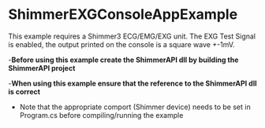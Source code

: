 # ShimmerEXGConsoleAppExample 
This example requires a Shimmer3 ECG/EMG/EXG unit. The EXG Test Signal is enabled, the output printed on the console is a square wave +-1mV.

-**Before using this example create the ShimmerAPI dll by building the ShimmerAPI project**

-**When using this example ensure that the reference to the ShimmerAPI dll is correct**

- Note that the appropriate comport (Shimmer device) needs to be set in Program.cs before compiling/running the example

